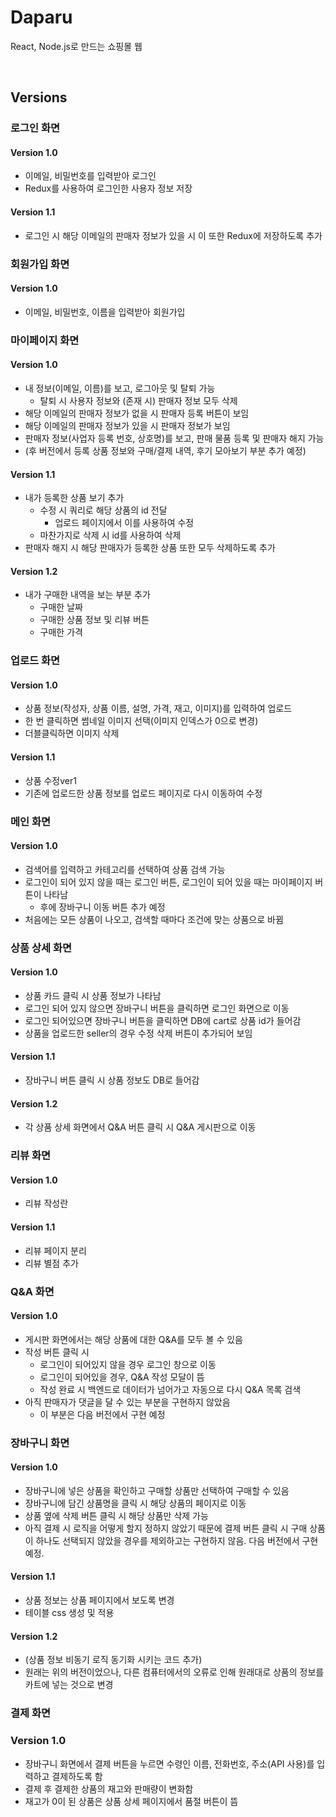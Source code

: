 # Daparu
React, Node.js로 만드는 쇼핑몰 웹

<br>

## Versions
### 로그인 화면
#### Version 1.0
- 이메일, 비밀번호를 입력받아 로그인
- Redux를 사용하여 로그인한 사용자 정보 저장 

#### Version 1.1
- 로그인 시 해당 이메일의 판매자 정보가 있을 시 이 또한 Redux에 저장하도록 추가

### 회원가입 화면
#### Version 1.0
- 이메일, 비밀번호, 이름을 입력받아 회원가입

### 마이페이지 화면
#### Version 1.0
- 내 정보(이메일, 이름)를 보고, 로그아웃 및 탈퇴 가능
    - 탈퇴 시 사용자 정보와 (존재 시) 판매자 정보 모두 삭제
- 해당 이메일의 판매자 정보가 없을 시 판매자 등록 버튼이 보임
- 해당 이메일의 판매자 정보가 있을 시 판매자 정보가 보임
- 판매자 정보(사업자 등록 번호, 상호명)를 보고, 판매 물품 등록 및 판매자 해지 가능
- (후 버전에서 등록 상품 정보와 구매/결제 내역, 후기 모아보기 부분 추가 예정)

#### Version 1.1
- 내가 등록한 상품 보기 추가
    - 수정 시 쿼리로 해당 상품의 id 전달
        - 업로드 페이지에서 이를 사용하여 수정
    - 마찬가지로 삭제 시 id를 사용하여 삭제
- 판매자 해지 시 해당 판매자가 등록한 상품 또한 모두 삭제하도록 추가

#### Version 1.2
- 내가 구매한 내역을 보는 부분 추가
  - 구매한 날짜
  - 구매한 상품 정보 및 리뷰 버튼
  - 구매한 가격

### 업로드 화면
#### Version 1.0
- 상품 정보(작성자, 상품 이름, 설명, 가격, 재고, 이미지)를 입력하여 업로드
- 한 번 클릭하면 썸네일 이미지 선택(이미지 인덱스가 0으로 변경)
- 더블클릭하면 이미지 삭제

#### Version 1.1
- 상품 수정ver1 
- 기존에 업로드한 상품 정보를 업로드 페이지로 다시 이동하여 수정 

### 메인 화면
#### Version 1.0
- 검색어를 입력하고 카테고리를 선택하여 상품 검색 가능
- 로그인이 되어 있지 않을 때는 로그인 버튼, 로그인이 되어 있을 때는 마이페이지 버튼이 나타남
    - 후에 장바구니 이동 버튼 추가 예정
- 처음에는 모든 상품이 나오고, 검색할 때마다 조건에 맞는 상품으로 바뀜

### 상품 상세 화면
#### Version 1.0
- 상품 카드 클릭 시 상품 정보가 나타남
- 로그인 되어 있지 않으면 장바구니 버튼을 클릭하면 로그인 화면으로 이동
- 로그인 되어있으면 장바구니 버튼을 클릭하면 DB에 cart로 상품 id가 들어감
- 상품을 업로드한 seller의 경우 수정 삭제 버튼이 추가되어 보임

#### Version 1.1
- 장바구니 버튼 클릭 시 상품 정보도 DB로 들어감

#### Version 1.2
- 각 상품 상세 화면에서 Q&A 버튼 클릭 시 Q&A 게시판으로 이동

### 리뷰 화면
#### Version 1.0
- 리뷰 작성란

#### Version 1.1
- 리뷰 페이지 분리
- 리뷰 별점 추가

### Q&A 화면
#### Version 1.0
- 게시판 화면에서는 해당 상품에 대한 Q&A를 모두 볼 수 있음
- 작성 버튼 클릭 시
  - 로그인이 되어있지 않을 경우 로그인 창으로 이동
  - 로그인이 되어있을 경우, Q&A 작성 모달이 뜸
  - 작성 완료 시 백엔드로 데이터가 넘어가고 자동으로 다시 Q&A 목록 검색
- 아직 판매자가 댓글을 달 수 있는 부분을 구현하지 않았음
  - 이 부분은 다음 버전에서 구현 예정

### 장바구니 화면
#### Version 1.0
- 장바구니에 넣은 상품을 확인하고 구매할 상품만 선택하여 구매할 수 있음
- 장바구니에 담긴 상품명을 클릭 시 해당 상품의 페이지로 이동
- 상품 옆에 삭제 버튼 클릭 시 해당 상품만 삭제 가능
- 아직 결제 시 로직을 어떻게 할지 정하지 않았기 때문에 결제 버튼 클릭 시 구매 상품이 하나도 선택되지 않았을 경우를 제외하고는 구현하지 않음. 다음 버전에서 구현 예정.

#### Version 1.1
- 상품 정보는 상품 페이지에서 보도록 변경
- 테이블 css 생성 및 적용

#### Version 1.2
- (상품 정보 비동기 로직 동기화 시키는 코드 추가)
- 원래는 위의 버전이었으나, 다른 컴퓨터에서의 오류로 인해 원래대로 상품의 정보를 카트에 넣는 것으로 변경

### 결제 화면
### Version 1.0
- 장바구니 화면에서 결제 버튼을 누르면 수령인 이름, 전화번호, 주소(API 사용)를 입력하고 결제하도록 함
- 결제 후 결제한 상품의 재고와 판매량이 변화함
- 재고가 0이 된 상품은 상품 상세 페이지에서 품절 버튼이 뜸
